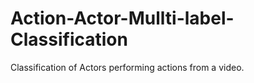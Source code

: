 # Action-Actor-Mullti-label-Classification
Classification of Actors performing actions from a video.
